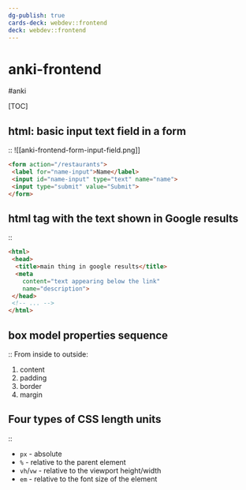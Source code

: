 ```yaml
---
dg-publish: true
cards-deck: webdev::frontend
deck: webdev::frontend
---
```

# anki-frontend

#anki

[TOC]

<!-- basicblock-start oid="ObssOinCxWD1REOIvOdP0w2G" -->
## html: basic input text field in a form
::
![[anki-frontend-form-input-field.png]]
```html
<form action="/restaurants">
 <label for="name-input">Name</label>
 <input id="name-input" type="text" name="name">
 <input type="submit" value="Submit">
</form>
```
<!-- basicblock-end -->


<!-- basicblock-start oid="ObsqI5i6Q4Ee9bl1f74LbBxD" -->
## html tag with the text shown in Google results
::
```html
<html>
 <head>
  <title>main thing in google results</title>
  <meta
    content="text appearing below the link"
    name="description">
 </head>
 <!-- ... -->
</html>
```
<!-- basicblock-end -->


<!-- basicblock-start oid="ObszTuAPYmZkGmLcFTcOyNgS" -->
## box model properties sequence
::
From inside to outside:

1. content
2. padding
3. border
4. margin
<!-- basicblock-end -->


<!-- basicblock-start oid="ObsjVkANSmhyTnn0rKW2EYat" -->
## Four types of CSS length units
::
- `px` - absolute
- `%` - relative to the parent element
- `vh`/`vw` - relative to the viewport height/width
- `em` - relative to the font size of the element
<!-- basicblock-end -->